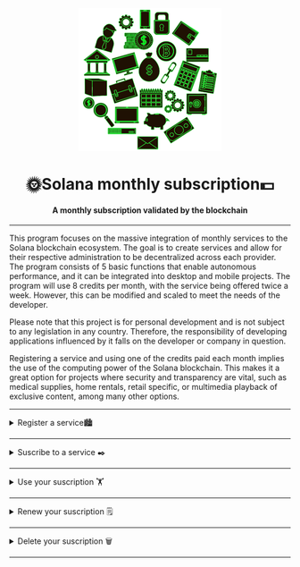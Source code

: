 <div align="center">

![suscription](/suscription.png)


<h1>🌞Solana monthly subscription💵</h1>
<h4>A monthly subscription validated by the blockchain</h4>
</div>

---

This program focuses on the massive integration of monthly services to the Solana blockchain ecosystem. The goal is to create services and allow for their respective administration to be decentralized across each provider. The program consists of 5 basic functions that enable autonomous performance, and it can be integrated into desktop and mobile projects. The program will use 8 credits per month, with the service being offered twice a week. However, this can be modified and scaled to meet the needs of the developer.

Please note that this project is for personal development and is not subject to any legislation in any country. Therefore, the responsibility of developing applications influenced by it falls on the developer or company in question.

Registering a service and using one of the credits paid each month implies the use of the computing power of the Solana blockchain. This makes it a great option for projects where security and transparency are vital, such as medical supplies, home rentals, retail specific, or multimedia playback of exclusive content, among many other options.

---

<details>
<summary>Register a service🏙️</summary>

<br>

```rust
pub fn create(
    ctx: Context<Create>,
    share_amount: u64,
    name: String
) -> Result<()> {
    // Get the enterprise_data account and PDA (program-derived address)
    let enterprise_data: &mut Account<EnterpriseData> = &mut ctx.accounts.enterprise_data;
    let (_pda, bump) = Pubkey::find_program_address(&[b"Enterprise", ctx.accounts.user.key().as_ref()], ctx.program_id);
    // Set the authority, name, and other fields in the enterprise_data account
    enterprise_data.authority = ctx.accounts.user.key();
    enterprise_data.bump_original = bump;
    enterprise_data.name = name;
    enterprise_data.total_users = 0;
    enterprise_data.amount_per_month = share_amount;
    enterprise_data.secure_check = Clock::get().unwrap().unix_timestamp + 2332800;
    // Return Ok if successful
    Ok(())
}

// Define a struct for the create function's accounts
#[derive(Accounts)]
pub struct Create<'info> {
    // Initialize enterprise_data account with seeds, payer, and space
    #[account(init, seeds = [b"Enterprise", user.key().as_ref()], bump, payer = user, space = 8 + EnterpriseData::LEN)]
    pub enterprise_data: Account<'info, EnterpriseData>,
    #[account(mut)]
    pub user: Signer<'info>, // mutable user account
    pub system_program: Program<'info, System>, // system program account
}
```
The create function takes three parameters: a Context, a u64 value named `share_amount`, and a string named name. The return type of the function is `Result<()>`, which means that the function can return an `Ok(())` value on success or an Err value on error.

Inside the function, you define a variable `enterprise_data` that is a reference to an Account<EnterpriseData> account. This account is initialized using the `#[account(init)]` macro and is stored in the variable enterprise_data.

The `find_program_address()` function is also used to generate a unique public account address for the company account being created. The address is made up of a seed and a bump value that is generated from the string "Enterprise" and the public key of the user who is creating the account. This address is used as a seed to initialize the company account.

The company account information is updated with the values provided in the function parameters. Finally, an Ok(()) value is returned if the operation was successful.

The function also uses the `#[derive(Accounts)]` macro to define a Create structure that represents the accounts needed to execute the function. This structure includes an enterprise_data account, a user account, and a system program account. These accounts are passed as arguments to the create function via the `ctx` parameter, which is of type Context<Create>.

</details>

---

<details>
<summary>Suscribe to a service ✒️ </summary>

<br>

```rust
pub fn suscribe(
    ctx: Context<Suscribe>,
    name: String,
    lastname: String
) -> Result<()> {
    // Check if name or lastname are too long
    if name.chars().count() > 20 {
        return Err(ErrorCode::TooLong.into())
    }
    if lastname.chars().count() > 20 {
        return Err(ErrorCode::TooLong.into())
    }
    // Get mutable reference to user_data account
    let user_data: &mut Account<SubscriberData> = &mut ctx.accounts.user_data;
    // Generate PDA and bump using the keys of the enterprise and user accounts
    let (_pda, bump) = Pubkey::find_program_address(&[ctx.accounts.enterprise_data.key().as_ref(), ctx.accounts.user.key().as_ref()], ctx.program_id);
    // Transfer funds from 'from' account to the enterprise authority account
    anchor_lang::solana_program::program::invoke(
        &system_instruction::transfer(&ctx.accounts.from.key(), &ctx.accounts.enterprise_data.authority, ctx.accounts.enterprise_data.amount_per_month),
        &[ctx.accounts.from.to_account_info(), ctx.accounts.stake.to_account_info().clone()],
    ).expect("Error");
    // Get mutable reference to enterprise_data account
    let enterprise_data: &mut Account<EnterpriseData> = &mut ctx.accounts.enterprise_data;
    // Increment total_users count
    enterprise_data.total_users += 1;
    // Set user_data bump, month_timestamp, and credits
    user_data.bump = bump;
    user_data.month_timestamp = Clock::get().unwrap().unix_timestamp + 2592000;
    user_data.credits = 8;
    // Return Ok if everything is successful
    Ok(())
}

// Define accounts required for subscription
#[derive(Accounts)]
pub struct Suscribe<'info> {
    #[account(mut, seeds = [b"Enterprise", enterprise_data.authority.key().as_ref()], bump = enterprise_data.bump_original)]
    pub enterprise_data: Account<'info, EnterpriseData>,
    #[account(init, seeds = [enterprise_data.key().as_ref(), user.key().as_ref()], bump, payer = from, space = 8 + SubscriberData::LEN)]
    pub user_data: Account<'info, SubscriberData>,
    /// CHECK: This is not dangerous
    #[account(mut)]
    pub from: AccountInfo<'info>,
    /// CHECK: This is not dangerous
    #[account(mut)]
    pub stake: AccountInfo<'info>,
    pub user: Signer<'info>,
    pub system_program: Program<'info, System>,
}
```

The function takes as input the user's information, including their first and last name, as well as the information of the company that provides the service. The function performs several operations, including validating the length of the first and last name, transferring a specified amount of money from the user's account to the company's account, updating company data, and creating a new user account.

In the function itself, various validations and account management operations are performed, including validating the length of the first and last name, transferring an amount of money, updating company data, and creating a new user account.

The feature also uses the blockchain clock to set the subscription expiration date and the number of `credits` available to the user.

</details>

---

<details>
<summary>Use your suscription 🏋️ </summary>

<br>

```rust
pub fn use_sus(
    ctx: Context<UseSus> // The function takes a `Context` object as a parameter
) -> Result<()> {
    let enterprise_data: &mut Account<EnterpriseData> = &mut ctx.accounts.enterprise_data; // Get a mutable reference to the enterprise data account
    let user_data: &mut Account<SubscriberData> = &mut ctx.accounts.user_data; // Get a mutable reference to the user data account
    let mut secure_check: u8 = 0; // Initialize a variable to keep track of whether a secure check has been performed
    // If the user's credits are greater than zero and their subscription has not expired, decrement their credits and perform a secure check
    if user_data.month_timestamp < Clock::get().unwrap().unix_timestamp && user_data.credits > 0 {
        user_data.credits -= 1;
        secure_check += 1;
    }
    // If the user's subscription has expired, return an error
    if user_data.month_timestamp < Clock::get().unwrap().unix_timestamp {
        return Err(ErrorCode::OverdueCredits.into());
    }
    // If the user has no credits left, decrement the total number of users and return an error
    if user_data.credits == 0 {
        enterprise_data.total_users -= 1;
        return Err(ErrorCode::YouHaveNoCredits.into());
    }
    // If a secure check has not been performed, decrement the user's credits and return Ok(())
    if secure_check == 0 {
        user_data.credits -= 1;
    }
    Ok(()) // Return Ok(()) if the function completes successfully
}

// Define a `UseSus` struct that represents the accounts needed to execute the `use_sus` function
#[derive(Accounts)]
pub struct UseSus<'info> {
    #[account(mut, seeds = [b"Enterprise", enterprise_data.authority.key().as_ref()], bump = enterprise_data.bump_original)]
    pub enterprise_data: Account<'info, EnterpriseData>, // The enterprise data account, which is mutable and requires a seed
    #[account(mut, seeds = [enterprise_data.key().as_ref(), user.key().as_ref()], bump = user_data.bump)]
    pub user_data: Account<'info, SubscriberData>, // The user data account, which is mutable and requires two seeds
    pub user: Signer<'info>, // The user's signature, which is required to execute the function
    pub system_program: Program<'info, System>, // The system program account, which is required to execute the function
}
```

The function takes an argument of type `Context<UseSus>` and returns a Result<()>. The function is used to perform a transaction on the Solana blockchain that updates the data of a user subscribed to a company service.

The function begins by declaring two variables that point to the user and company accounts. Both are mutable so they can be updated on the blockchain. Next, a `secure_check` variable is declared which is used to keep track of whether the transaction is secure or not.

The function then performs some checks on the user's data to ensure that they have enough credits to use the service and that they are not late in paying. If the user has available credits, the function uses them and increments the value of `secure_check`. If the user has no credits available, the total number of subscribed users is reduced and an error is returned indicating that the user has no credits.

Finally, if the transaction is secure, a credit is used and Ok(()) is returned to indicate that the transaction was successful. The function also uses some attributes from the #[derive(Accounts)] macro to define the accounts that are used in the transaction and ensure that only accounts that correspond to the company and user in question can be updated.

</details>

---

<details>
<summary>Renew your suscription 🗒️ </summary>

<br>

```rust
pub fn renew(
    ctx: Context<Renew>
) -> Result<()> {
    // Declare mutable references to the enterprise and user accounts
    let enterprise_data: &mut Account<EnterpriseData> = &mut ctx.accounts.enterprise_data;
    let user_data: &mut Account<SubscriberData> = &mut ctx.accounts.user_data;
    // Transfer funds from the user's account to the enterprise's account
    // This is done using the Solana System Program's transfer instruction
    anchor_lang::solana_program::program::invoke(
        &system_instruction::transfer(&ctx.accounts.from.key(), &enterprise_data.authority, enterprise_data.amount_per_month),
        &[ctx.accounts.from.to_account_info(), ctx.accounts.stake.to_account_info().clone()],
    ).expect("Error");
    // Increment the total number of subscribed users for the enterprise
    enterprise_data.total_users += 1;
    // Set the user's renewal timestamp to one month from the current timestamp
    user_data.month_timestamp = Clock::get().unwrap().unix_timestamp + 2592000;
    // Add 8 credits to the user's account
    user_data.credits += 8;
    // Return Ok(()) to indicate that the transaction was successful
    Ok(())
}

// Define the accounts required for the Renew function using the #[derive(Accounts)] macro
#[derive(Accounts)]
pub struct Renew<'info> {
    // The enterprise account that is being subscribed to
    #[account(mut, seeds = [b"Enterprise", enterprise_data.authority.key().as_ref()], bump = enterprise_data.bump_original)]
    pub enterprise_data: Account<'info, EnterpriseData>,
    // The user account that is subscribing
    #[account(mut, seeds = [enterprise_data.key().as_ref(), user.key().as_ref()], bump = user_data.bump)]
    pub user_data: Account<'info, SubscriberData>,
    // The account from which funds are transferred
    #[account(mut)]
    pub from: AccountInfo<'info>,
    // The account where stake is added to
    #[account(mut)]
    pub stake: AccountInfo<'info>,
    // The signer for the user account
    pub user: Signer<'info>,
    // The Solana System Program
    pub system_program: Program<'info, System>,
}
```

The function is responsible for renewing a `user's subscription` to a business service.

The function takes a ctx argument of type Context<Renew> that contains information about the relevant user and business accounts, as well as other parameters needed to execute the function.

The function performs several operations. First, it gets a mutable reference to the user and business data accounts. It then invokes a transfer function from Solana's system program to transfer a specified number of tokens from the user's account to the company's authorized party. It then updates the business data to reflect that an additional user has been added. Lastly, it updates the user's data to reflect that their subscription has been renewed for another month, adding additional credits to their account.

The function is annotated with an Accounts attribute that specifies the accounts required for the execution of the function. In this case, the role requires a business data account, a user data account, a token transfer user account, a gambling account, and the ability to use the Solana system program.

</details>

---

<details>
<summary>Delete your suscription 🗑️</summary>

<br>

```rust
pub fn delete(
    _ctx: Context<Delete> // The function takes a context object of type Delete
) -> Result<()> {
    Ok(()) // The function simply returns a successful result
}

// Define a struct to represent the accounts needed for the delete operation
#[derive(Accounts)]
pub struct Delete<'info> {
    // The enterprise_data account must be mutable and is derived from a seed
    #[account(mut, seeds = [b"Enterprise", enterprise_data.authority.key().as_ref()], bump = enterprise_data.bump_original)]
    pub enterprise_data: Account<'info, EnterpriseData>,
    // The user_data account must be mutable, is derived from two seeds, and will be closed upon deletion
    #[account(mut, seeds = [enterprise_data.key().as_ref(), user.key().as_ref()], bump = user_data.bump, close = enterprise_data)]
    pub user_data: Account<'info, SubscriberData>,
    // The user account must be a signer (i.e. it must be authorized to perform the delete operation)
    pub user: Signer<'info>,
    // The system_program account is a standard Solana program account used for system-level operations
    pub system_program: Program<'info, System>,
}
```

The delete function is a delete function that deletes a subscriber's data in an enterprise data account.

The Delete structure uses the Accounts attribute to specify which accounts should be used in the function. The `enterprise_data` account is an enterprise account that stores company data, while `user_data` is an account that stores subscriber data. Both accounts are mutable and require a set of seeds for modification.

The user account is a signer that is used to authorize the delete operation. In addition, the function also uses the Solana system program to perform the operation.

</details>

---
